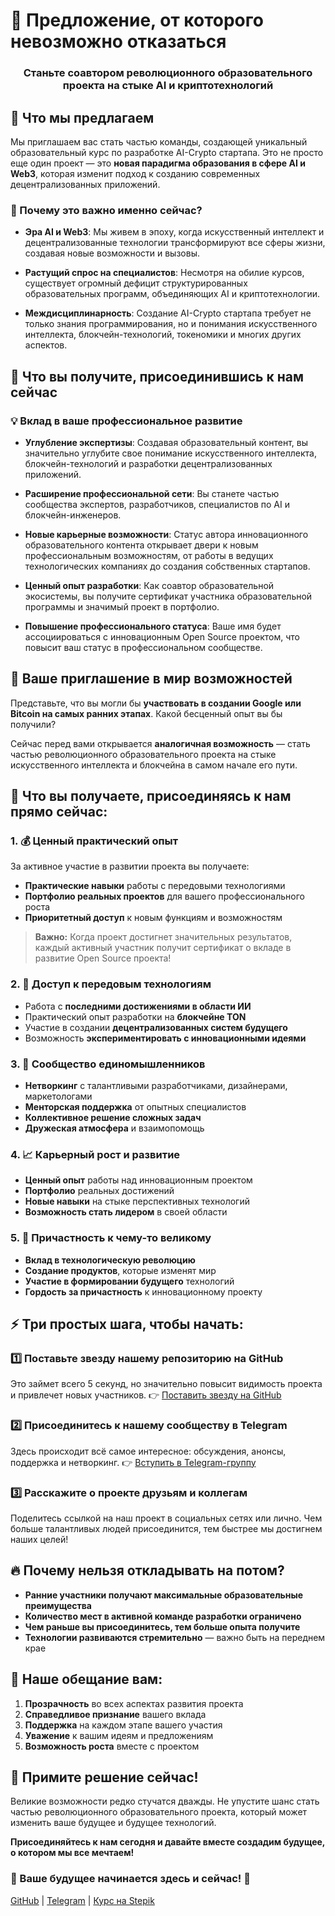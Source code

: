 # 🚀 Предложение, от которого невозможно отказаться

<div align="center">
  <h3>Станьте соавтором революционного образовательного проекта на стыке AI и криптотехнологий</h3>
</div>

## 💎 Что мы предлагаем

Мы приглашаем вас стать частью команды, создающей уникальный образовательный курс по разработке AI-Crypto стартапа. Это не просто еще один проект — это **новая парадигма образования в сфере AI и Web3**, которая изменит подход к созданию современных децентрализованных приложений.

### 🌟 Почему это важно именно сейчас?

- **Эра AI и Web3**: Мы живем в эпоху, когда искусственный интеллект и децентрализованные технологии трансформируют все сферы жизни, создавая новые возможности и вызовы.

- **Растущий спрос на специалистов**: Несмотря на обилие курсов, существует огромный дефицит структурированных образовательных программ, объединяющих AI и криптотехнологии.

- **Междисциплинарность**: Создание AI-Crypto стартапа требует не только знания программирования, но и понимания искусственного интеллекта, блокчейн-технологий, токеномики и многих других аспектов.

## 🚀 Что вы получите, присоединившись к нам сейчас

### 💡 Вклад в ваше профессиональное развитие

- **Углубление экспертизы**: Создавая образовательный контент, вы значительно углубите свое понимание искусственного интеллекта, блокчейн-технологий и разработки децентрализованных приложений.

- **Расширение профессиональной сети**: Вы станете частью сообщества экспертов, разработчиков, специалистов по AI и блокчейн-инженеров.

- **Новые карьерные возможности**: Статус автора инновационного образовательного контента открывает двери к новым профессиональным возможностям, от работы в ведущих технологических компаниях до создания собственных стартапов.

- **Ценный опыт разработки**: Как соавтор образовательной экосистемы, вы получите сертификат участника образовательной программы и значимый проект в портфолио.

- **Повышение профессионального статуса**: Ваше имя будет ассоциироваться с инновационным Open Source проектом, что повысит ваш статус в профессиональном сообществе.

## 🚀 Ваше приглашение в мир возможностей

Представьте, что вы могли бы **участвовать в создании Google или Bitcoin на самых ранних этапах**. Какой бесценный опыт вы бы получили?

Сейчас перед вами открывается **аналогичная возможность** — стать частью революционного образовательного проекта на стыке искусственного интеллекта и блокчейна в самом начале его пути.

## 🎁 Что вы получаете, присоединяясь к нам прямо сейчас:

### 1. 💰 Ценный практический опыт

За активное участие в развитии проекта вы получаете:
- **Практические навыки** работы с передовыми технологиями
- **Портфолио реальных проектов** для вашего профессионального роста
- **Приоритетный доступ** к новым функциям и возможностям

> **Важно:** Когда проект достигнет значительных результатов, каждый активный участник получит сертификат о вкладе в развитие Open Source проекта!

### 2. 🧠 Доступ к передовым технологиям

- Работа с **последними достижениями в области ИИ**
- Практический опыт разработки на **блокчейне TON**
- Участие в создании **децентрализованных систем будущего**
- Возможность **экспериментировать с инновационными идеями**

### 3. 👥 Сообщество единомышленников

- **Нетворкинг** с талантливыми разработчиками, дизайнерами, маркетологами
- **Менторская поддержка** от опытных специалистов
- **Коллективное решение сложных задач**
- **Дружеская атмосфера** и взаимопомощь

### 4. 📈 Карьерный рост и развитие

- **Ценный опыт** работы над инновационным проектом
- **Портфолио** реальных достижений
- **Новые навыки** на стыке перспективных технологий
- **Возможность стать лидером** в своей области

### 5. 🌟 Причастность к чему-то великому

- **Вклад в технологическую революцию**
- **Создание продуктов**, которые изменят мир
- **Участие в формировании будущего** технологий
- **Гордость за причастность** к инновационному проекту

## ⚡ Три простых шага, чтобы начать:

### 1️⃣ Поставьте звезду нашему репозиторию на GitHub
Это займет всего 5 секунд, но значительно повысит видимость проекта и привлечет новых участников.
👉 [Поставить звезду на GitHub](https://github.com/LNDMN/AI_CRYPTO_STARTUP)

### 2️⃣ Присоединитесь к нашему сообществу в Telegram
Здесь происходит всё самое интересное: обсуждения, анонсы, поддержка и нетворкинг.
👉 [Вступить в Telegram-группу](https://t.me/AI_CRYPTO_STARTUP)

### 3️⃣ Расскажите о проекте друзьям и коллегам
Поделитесь ссылкой на наш проект в социальных сетях или лично. Чем больше талантливых людей присоединится, тем быстрее мы достигнем наших целей!

## 🔥 Почему нельзя откладывать на потом?

- **Ранние участники получают максимальные образовательные преимущества**
- **Количество мест в активной команде разработки ограничено**
- **Чем раньше вы присоединитесь, тем больше опыта получите**
- **Технологии развиваются стремительно** — важно быть на переднем крае

## 🤝 Наше обещание вам:

1. **Прозрачность** во всех аспектах развития проекта
2. **Справедливое признание** вашего вклада
3. **Поддержка** на каждом этапе вашего участия
4. **Уважение** к вашим идеям и предложениям
5. **Возможность роста** вместе с проектом

## 🚀 Примите решение сейчас!

Великие возможности редко стучатся дважды. Не упустите шанс стать частью революционного образовательного проекта, который может изменить ваше будущее и будущее технологий.

**Присоединяйтесь к нам сегодня и давайте вместе создадим будущее, о котором мы все мечтаем!**

### 🌟 Ваше будущее начинается здесь и сейчас! 🌟

[GitHub](https://github.com/LNDMN/AI_CRYPTO_STARTUP) | [Telegram](https://t.me/AI_CRYPTO_STARTUP) | [Курс на Stepik](https://stepik.org/course/231513) 